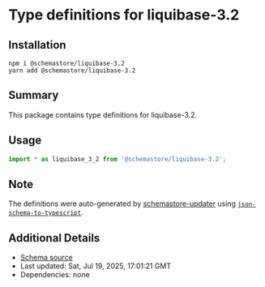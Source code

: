 # Type definitions for liquibase-3.2

## Installation

```
npm i @schemastore/liquibase-3.2
yarn add @schemastore/liquibase-3.2
```

## Summary

This package contains type definitions for liquibase-3.2.

## Usage

```ts
import * as liquibase_3_2 from '@schemastore/liquibase-3.2';
```

## Note

The definitions were auto-generated by [schemastore-updater](https://github.com/ffflorian/schemastore-updater) using [`json-schema-to-typescript`](https://www.npmjs.com/package/json-schema-to-typescript).

## Additional Details

* [Schema source](https://github.com/SchemaStore/schemastore/tree/master/src/schemas/json/liquibase-3.2)
* Last updated: Sat, Jul 19, 2025, 17:01:21 GMT
* Dependencies: none
